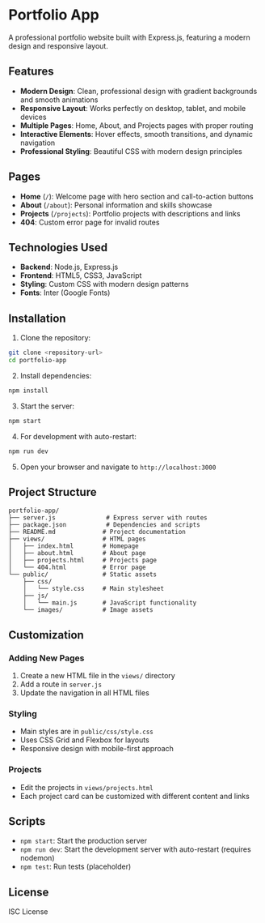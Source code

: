 # Portfolio App

A professional portfolio website built with Express.js, featuring a modern design and responsive layout.

## Features

- **Modern Design**: Clean, professional design with gradient backgrounds and smooth animations
- **Responsive Layout**: Works perfectly on desktop, tablet, and mobile devices
- **Multiple Pages**: Home, About, and Projects pages with proper routing
- **Interactive Elements**: Hover effects, smooth transitions, and dynamic navigation
- **Professional Styling**: Beautiful CSS with modern design principles

## Pages

- **Home** (`/`): Welcome page with hero section and call-to-action buttons
- **About** (`/about`): Personal information and skills showcase
- **Projects** (`/projects`): Portfolio projects with descriptions and links
- **404**: Custom error page for invalid routes

## Technologies Used

- **Backend**: Node.js, Express.js
- **Frontend**: HTML5, CSS3, JavaScript
- **Styling**: Custom CSS with modern design patterns
- **Fonts**: Inter (Google Fonts)

## Installation

1. Clone the repository:
```bash
git clone <repository-url>
cd portfolio-app
```

2. Install dependencies:
```bash
npm install
```

3. Start the server:
```bash
npm start
```

4. For development with auto-restart:
```bash
npm run dev
```

5. Open your browser and navigate to `http://localhost:3000`

## Project Structure

```
portfolio-app/
├── server.js              # Express server with routes
├── package.json           # Dependencies and scripts
├── README.md             # Project documentation
├── views/                # HTML pages
│   ├── index.html        # Homepage
│   ├── about.html        # About page
│   ├── projects.html     # Projects page
│   └── 404.html          # Error page
└── public/               # Static assets
    ├── css/
    │   └── style.css     # Main stylesheet
    ├── js/
    │   └── main.js       # JavaScript functionality
    └── images/           # Image assets
```

## Customization

### Adding New Pages
1. Create a new HTML file in the `views/` directory
2. Add a route in `server.js`
3. Update the navigation in all HTML files

### Styling
- Main styles are in `public/css/style.css`
- Uses CSS Grid and Flexbox for layouts
- Responsive design with mobile-first approach

### Projects
- Edit the projects in `views/projects.html`
- Each project card can be customized with different content and links

## Scripts

- `npm start`: Start the production server
- `npm run dev`: Start the development server with auto-restart (requires nodemon)
- `npm test`: Run tests (placeholder)

## License

ISC License 